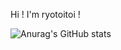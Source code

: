 Hi ! I'm ryotoitoi !

![Anurag's GitHub stats](https://github-readme-stats-xi-ashen-84.vercel.app/api?username=ryotoitoi&hide=contribs,prs)
